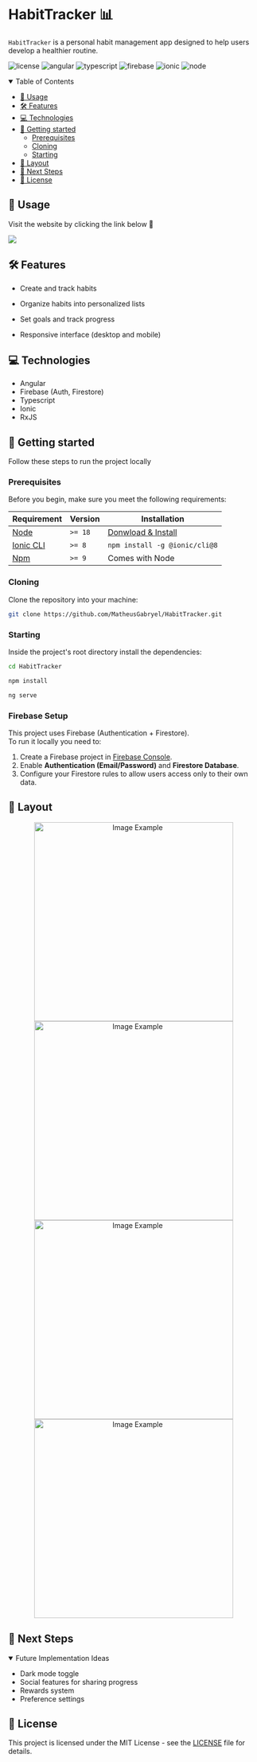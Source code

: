 [LICENSE__BADGE]: https://img.shields.io/github/license/Fernanda-Kipper/Readme-Templates?style=for-the-badge
[TYPESCRIPT__BADGE]: https://img.shields.io/badge/typescript-D4FAFF?style=for-the-badge&logo=typescript
[ANGULAR__BADGE]: https://img.shields.io/badge/Angular-red?style=for-the-badge&logo=angular
[PROJECT__BADGE]: https://img.shields.io/badge/📱Visit_this_project-000?style=for-the-badge&logo=project
[PROJECT__URL]: https://habittracker-a4c2d.web.app
[NODE_BADGE]: https://img.shields.io/badge/node.js-22.17.1-43853D?style=for-the-badge&logo=node.js
[PRS_BADGE]: https://img.shields.io/badge/PRs-welcome-green?style=for-the-badge
[FIREBASE__BADGE]: https://img.shields.io/badge/firebase-a08021?style=for-the-badge&logo=firebase&logoColor=ffcd34
[IONIC__BADGE]: https://img.shields.io/badge/Ionic-%233880FF.svg?style=for-the-badge&logo=Ionic&logoColor=white

<h1 style="font-weight: bold;">HabitTracker 📊</h1>

`HabitTracker` is a personal habit management app designed to help users develop a healthier routine.

![license][LICENSE__BADGE]
![angular][ANGULAR__BADGE]
![typescript][TYPESCRIPT__BADGE]
![firebase][FIREBASE__BADGE]
![ionic][IONIC__BADGE]
![node][NODE_BADGE]

<details open="open">
<summary>Table of Contents</summary>
 
- [📌 Usage](#usage)
- [🛠️ Features](#features)
- [💻 Technologies](#technologies)
- [🚀 Getting started](#started)
  - [Prerequisites](#prerequisites)
  - [Cloning](#cloning)
  - [Starting](#starting)
- [🎨 Layout](#layout)
- [📍 Next Steps](#next)
- [📄 License](#license)
  
</details>

<h2 id="usage">📌 Usage</h2>

Visit the website by clicking the link below 🔽

<a href="https://habittracker-a4c2d.web.app" target="_blank">
  <img src="https://img.shields.io/badge/📱Visit_this_project-000?style=for-the-badge&logo=project"/>
</a>


<h2 id="features">🛠️ Features</h2>

- Create and track habits

- Organize habits into personalized lists

- Set goals and track progress

- Responsive interface (desktop and mobile)

<h2 id="technologies">💻 Technologies</h2>

- Angular
- Firebase (Auth, Firestore)
- Typescript
- Ionic
- RxJS

<h2 id="started">🚀 Getting started</h2>

Follow these steps to run the project locally

<h3 id="prerequisites">Prerequisites</h3>

Before you begin, make sure you meet the following requirements:

| Requirement                             | Version | Installation                                         |
| --------------------------------------- | ------- | ---------------------------------------------------- |
| [Node](https://nodejs.org)              | `>= 18` | [Donwload & Install](https://nodejs.org/en/download) |
| [Ionic CLI](https://ionicframework.com) | `>= 8`  | `npm install -g @ionic/cli@8`                        |
| [Npm](https://www.npmjs.com)            | `>= 9`  | Comes with Node                                      |

<h3 id="cloning">Cloning</h3>

Clone the repository into your machine:

```bash
git clone https://github.com/MatheusGabryel/HabitTracker.git
```

<h3 id="starting">Starting</h3>

Inside the project's root directory install the dependencies:

```bash
cd HabitTracker

npm install

ng serve
```

<h3 id="firebase">Firebase Setup</h3>

This project uses Firebase (Authentication + Firestore).  
To run it locally you need to:

1. Create a Firebase project in [Firebase Console](https://console.firebase.google.com/).  
2. Enable **Authentication (Email/Password)** and **Firestore Database**.  
3. Configure your Firestore rules to allow users access only to their own data.

<h2 id="layout">🎨 Layout</h2>

<p align="center">
    <img src="https://i.postimg.cc/CLQ0rPjV/login-habittracker.png" alt="Image Example" width="400px">
    <img src="https://i.postimg.cc/Cxng3GNn/singup-habittracker.png" alt="Image Example" width="400px">
    <img src="https://i.postimg.cc/s2pRX3bV/habit-page-habittracker.png" alt="Image Example" width="400px">
    <img src="https://i.postimg.cc/Gp0Cd477/goal-page-habittracker.png" alt="Image Example" width="400px">
</p>

<h2 id="next">📍 Next Steps</h2>

<details open="open">
<summary>Future Implementation Ideas</summary>

- Dark mode toggle
- Social features for sharing progress
- Rewards system
- Preference settings

</details>

<h2 id="license">📄 License</h2>

This project is licensed under the MIT License - see the [LICENSE](./LICENSE) file for details.
